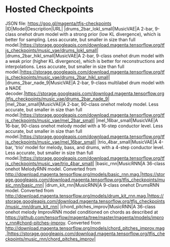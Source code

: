 # Hosted Checkpoints
JSON file: https://goo.gl/magenta/tfjs-checkpoints 
|ID|Model|Description|URL|
|drums_2bar_lokl_small|MusicVAE|A 2-bar, 9-class onehot drum model with a strong prior (low KL divergence), which is better for sampling. Less accurate, but smaller in size than full model.|https://storage.googleapis.com/download.magenta.tensorflow.org/tfjs_checkpoints/music_vae/drums_lokl_small|
|drums_2bar_hikl_small|MusicVAE|A 2-bar, 9-class onehot drum model with a weak prior (higher KL divergence), which is better for reconstructions and interpolations. Less accurate, but smaller in size than full model.|https://storage.googleapis.com/download.magenta.tensorflow.org/tfjs_checkpoints/music_vae/drums_2bar_hikl_small|
|drums_2bar_nade_9|MusicVAE|A 2-bar, 9-class multilabel drum model with a NADE decoder.|https://storage.googleapis.com/download.magenta.tensorflow.org/tfjs_checkpoints/music_vae/drums_2bar_nade_9|
|mel_2bar_small|MusicVAE|A 2-bar, 90-class onehot melody model. Less accurate, but smaller in size than full model.|https://storage.googleapis.com/download.magenta.tensorflow.org/tfjs_checkpoints/music_vae/mel_2bar_small|
|mel_16bar_small|MusicVAE|A 16-bar, 90-class onehot melody model with a 16-step conductor level. Less accurate, but smaller in size than full model.|https://storage.googleapis.com/download.magenta.tensorflow.org/tfjs_checkpoints/music_vae/mel_16bar_small|
|trio_4bar_small|MusicVAE|A 4-bar, 'trio' model for melody, bass, and drums, with a 4-step conductor level. Less accurate, but smaller in size than full model.|https://storage.googleapis.com/download.magenta.tensorflow.org/tfjs_checkpoints/music_vae/trio_4bar_small|
|basic_rnn|MusicRNN|A 36-class onehot MelodyRNN model. Converted from http://download.magenta.tensorflow.org/models/basic_rnn.mag.|https://storage.googleapis.com/download.magenta.tensorflow.org/tfjs_checkpoints/music_rnn/basic_rnn|
|drum_kit_rnn|MusicRNN|A 9-class onehot DrumsRNN model. Converted from http://download.magenta.tensorflow.org/models/drum_kit_rnn.mag.|https://storage.googleapis.com/download.magenta.tensorflow.org/tfjs_checkpoints/music_rnn/drum_kit_rnn|
|chord_pitches_improv|MusicRNN|A 36-class onehot melody ImprovRNN model conditioned on chords as described at https://github.com/tensorflow/magenta/tree/master/magenta/models/improv_rnn#chord-pitches-improv. Converted from http://download.magenta.tensorflow.org/models/chord_pitches_improv.mag.|https://storage.googleapis.com/download.magenta.tensorflow.org/tfjs_checkpoints/music_rnn/chord_pitches_improv|
